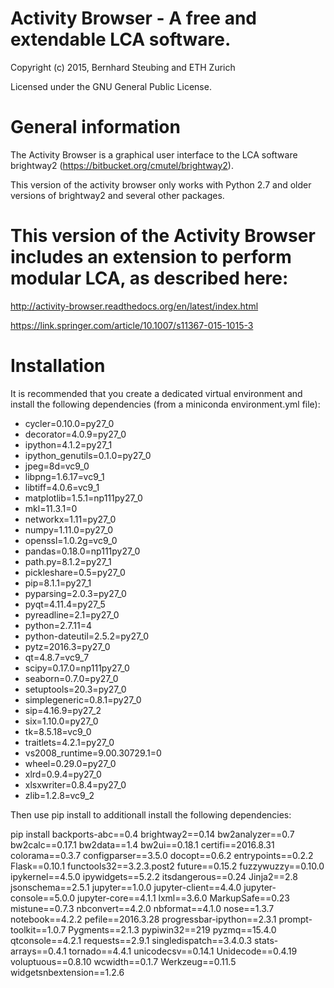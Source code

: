 # Activity Browser - A free and extendable LCA software. #

Copyright (c) 2015, Bernhard Steubing and ETH Zurich

Licensed under the GNU General Public License.

# General information #

The Activity Browser is a graphical user interface to the LCA software brightway2 (https://bitbucket.org/cmutel/brightway2). 

This version of the activity browser only works with Python 2.7 and older versions of brightway2 and several other packages. 

# This version of the Activity Browser includes an extension to perform modular LCA, as described here: #

http://activity-browser.readthedocs.org/en/latest/index.html

https://link.springer.com/article/10.1007/s11367-015-1015-3

# Installation #

It is recommended that you create a dedicated virtual environment and install the following dependencies (from a miniconda environment.yml file): 

- cycler=0.10.0=py27_0
- decorator=4.0.9=py27_0
- ipython=4.1.2=py27_1
- ipython_genutils=0.1.0=py27_0
- jpeg=8d=vc9_0
- libpng=1.6.17=vc9_1
- libtiff=4.0.6=vc9_1
- matplotlib=1.5.1=np111py27_0
- mkl=11.3.1=0
- networkx=1.11=py27_0
- numpy=1.11.0=py27_0
- openssl=1.0.2g=vc9_0
- pandas=0.18.0=np111py27_0
- path.py=8.1.2=py27_1
- pickleshare=0.5=py27_0
- pip=8.1.1=py27_1
- pyparsing=2.0.3=py27_0
- pyqt=4.11.4=py27_5
- pyreadline=2.1=py27_0
- python=2.7.11=4
- python-dateutil=2.5.2=py27_0
- pytz=2016.3=py27_0
- qt=4.8.7=vc9_7
- scipy=0.17.0=np111py27_0
- seaborn=0.7.0=py27_0
- setuptools=20.3=py27_0
- simplegeneric=0.8.1=py27_0
- sip=4.16.9=py27_2
- six=1.10.0=py27_0
- tk=8.5.18=vc9_0
- traitlets=4.2.1=py27_0
- vs2008_runtime=9.00.30729.1=0
- wheel=0.29.0=py27_0
- xlrd=0.9.4=py27_0
- xlsxwriter=0.8.4=py27_0
- zlib=1.2.8=vc9_2


Then use pip install to additionall install the following dependencies:

pip install backports-abc==0.4 brightway2==0.14  bw2analyzer==0.7 bw2calc==0.17.1 bw2data==1.4 bw2ui==0.18.1 certifi==2016.8.31 colorama==0.3.7 configparser==3.5.0 docopt==0.6.2 entrypoints==0.2.2 Flask==0.10.1 functools32==3.2.3.post2 future==0.15.2 fuzzywuzzy==0.10.0 ipykernel==4.5.0 ipywidgets==5.2.2 itsdangerous==0.24 Jinja2==2.8 jsonschema==2.5.1 jupyter==1.0.0 jupyter-client==4.4.0 jupyter-console==5.0.0  jupyter-core==4.1.1 lxml==3.6.0  MarkupSafe==0.23 mistune==0.7.3 nbconvert==4.2.0 nbformat==4.1.0 nose==1.3.7 notebook==4.2.2 pefile==2016.3.28 progressbar-ipython==2.3.1 prompt-toolkit==1.0.7 Pygments==2.1.3 pypiwin32==219 pyzmq==15.4.0 qtconsole==4.2.1 requests==2.9.1 singledispatch==3.4.0.3 stats-arrays==0.4.1 tornado==4.4.1 unicodecsv==0.14.1 Unidecode==0.4.19 voluptuous==0.8.10 wcwidth==0.1.7 Werkzeug==0.11.5 widgetsnbextension==1.2.6  